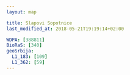 ```yaml
---
layout: map

title: Slapovi Sopotnice
last_modified_at: 2018-05-21T19:19:14+02:00

WDPA: [388811]
BioRaS: [340]
geoSrbija:
  L1_183: [109]
  L1_362: [59]
---
```

